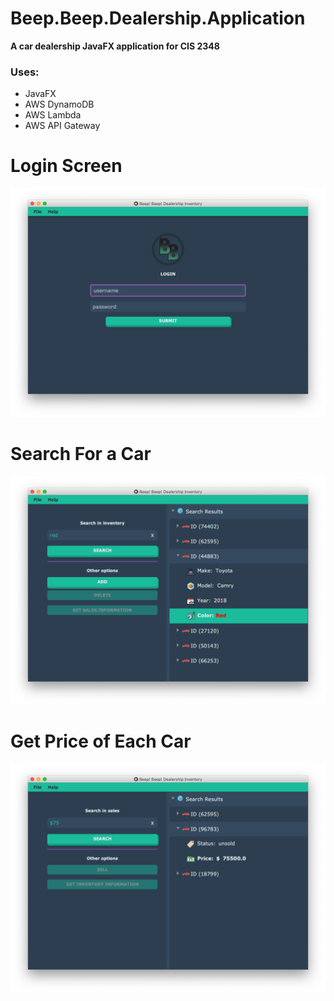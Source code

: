 # Beep.Beep.Dealership.Application
**A car dealership JavaFX application for CIS 2348**

### Uses:
+ JavaFX 
+ AWS DynamoDB
+ AWS Lambda
+ AWS API Gateway

Login Screen
======
![alt text](images/front_window.png "first UI of application")


Search For a Car
======
![alt text](images/search_results.png "split screen with search results")

Get Price of Each Car
======
![alt text](images/price_window.png "price of a car in search results")
